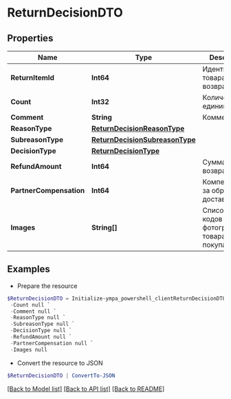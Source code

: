 # ReturnDecisionDTO
## Properties

Name | Type | Description | Notes
------------ | ------------- | ------------- | -------------
**ReturnItemId** | **Int64** | Идентификатор товара в возврате. | [optional] 
**Count** | **Int32** | Количество единиц товара. | [optional] 
**Comment** | **String** | Комментарий. | [optional] 
**ReasonType** | [**ReturnDecisionReasonType**](ReturnDecisionReasonType.md) |  | [optional] 
**SubreasonType** | [**ReturnDecisionSubreasonType**](ReturnDecisionSubreasonType.md) |  | [optional] 
**DecisionType** | [**ReturnDecisionType**](ReturnDecisionType.md) |  | [optional] 
**RefundAmount** | **Int64** | Сумма возврата. | [optional] 
**PartnerCompensation** | **Int64** | Компенсация за обратную доставку. | [optional] 
**Images** | **String[]** | Список хеш-кодов фотографий товара от покупателя. | [optional] 

## Examples

- Prepare the resource
```powershell
$ReturnDecisionDTO = Initialize-ympa_powershell_clientReturnDecisionDTO  -ReturnItemId null `
 -Count null `
 -Comment null `
 -ReasonType null `
 -SubreasonType null `
 -DecisionType null `
 -RefundAmount null `
 -PartnerCompensation null `
 -Images null
```

- Convert the resource to JSON
```powershell
$ReturnDecisionDTO | ConvertTo-JSON
```

[[Back to Model list]](../README.md#documentation-for-models) [[Back to API list]](../README.md#documentation-for-api-endpoints) [[Back to README]](../README.md)

